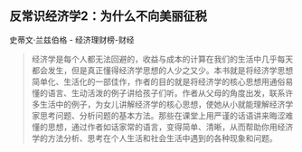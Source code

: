 ## 反常识经济学2：为什么不向美丽征税

史蒂文·兰兹伯格  -  经济理财榜-财经

> 经济学是每个人都无法回避的，收益与成本的计算在我们的生活中几乎每天都会发生，但是真正懂得经济学思想的人少之又少。本书就是将经济学思想简单化、生活化的一部佳作，作者的目的就是将经济学的核心思想用通俗易懂的语言、生动活泼的例子讲给孩子们听。作者从父母的角度出发，联系许多生活中的例子，为女儿讲解经济学的核心思想，使她从小就能理解经济学家思考问题、分析问题的基本方法。那些在课堂上用严谨的话语讲来晦涩难懂的思想，通过作者如话家常的语言，变得简单、清晰，从而帮助你用经济学的方法分析、思考在个人生活和社会生活中遇到的各种现象和问题。
